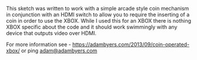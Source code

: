 This sketch was written to work with a simple arcade style coin mechanism in conjunction with an HDMI switch to allow 
you to require the inserting of a coin in order to use the XBOX. While I used this for an XBOX there is nothing XBOX 
specific about the code and it should work swimmingly with any device that outputs video over HDMI. 

For more information see - https://adambyers.com/2013/09/coin-operated-xbox/ or ping adam@adambyers.com
